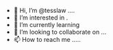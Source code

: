 - 👋 Hi, I’m @tesslaw ....
- 👀 I’m interested in .
- 🌱 I’m currently learning 
- 💞️ I’m looking to collaborate on ...
- 📫 How to reach me .....

<!---
tesslaw/tesslaw is a ✨ special ✨ repository because its `README.md` (this file) appears on your GitHub profile.
You can click the Preview link to take a look at your changes.
--->
